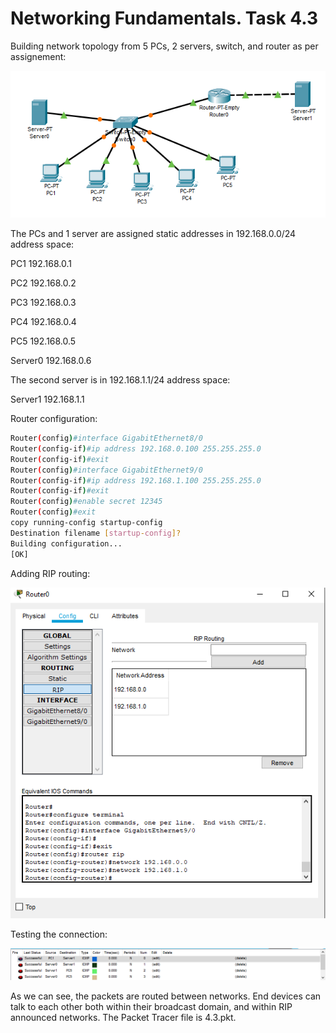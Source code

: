 
# Networking Fundamentals. Task 4.3

Building network topology from 5 PCs, 2 servers, switch, and router as per assignement:

![Network topology](./images/topology.png "Network")

The PCs and 1 server are assigned static addresses in 192.168.0.0/24 address space:

PC1 192.168.0.1

PC2 192.168.0.2

PC3 192.168.0.3

PC4 192.168.0.4

PC5 192.168.0.5

Server0 192.168.0.6

The second server is in 192.168.1.1/24 address space:

Server1 192.168.1.1

Router configuration:


```sh
Router(config)#interface GigabitEthernet8/0
Router(config-if)#ip address 192.168.0.100 255.255.255.0
Router(config-if)#exit
Router(config)#interface GigabitEthernet9/0
Router(config-if)#ip address 192.168.1.100 255.255.255.0
Router(config-if)#exit
Router(config)#enable secret 12345
Router(config)#exit
copy running-config startup-config
Destination filename [startup-config]?
Building configuration...
[OK]
```

Adding RIP routing:

![RIP](./images/rip.png "RIP")

Testing the connection:

![ICMP](./images/success.png "ICMP")

As we can see, the packets are routed between networks. End devices can talk to each other both within their broadcast domain, and within RIP announced networks.
The Packet Tracer file is 4.3.pkt.

